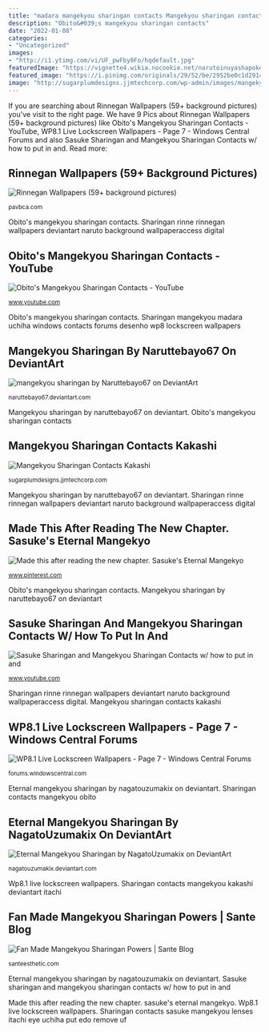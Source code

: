 ```yaml
---
title: "madara mangekyou sharingan contacts Mangekyou sharingan contacts kakashi"
description: "Obito&#039;s mangekyou sharingan contacts"
date: "2022-01-08"
categories:
- "Uncategorized"
images:
- "http://i1.ytimg.com/vi/UF_pwFby8Fo/hqdefault.jpg"
featuredImage: "https://vignette4.wikia.nocookie.net/narutoinuyashapokemnyharrypotter/images/b/ba/Mangekyō_Sharingan.png/revision/latest?cb=20140417174714&amp;path-prefix=es"
featured_image: "https://i.pinimg.com/originals/29/52/be/2952be0c1d29149a88ab0081c7b0ab78.png"
image: "http://sugarplumdesigns.jjmtechcorp.com/wp-admin/images/mangekyou-sharingan-contacts-kakashi-6811.jpg"
---
```


If you are searching about Rinnegan Wallpapers (59+ background pictures) you've visit to the right page. We have 9 Pics about Rinnegan Wallpapers (59+ background pictures) like Obito&#039;s Mangekyou Sharingan Contacts - YouTube, WP8.1 Live Lockscreen Wallpapers - Page 7 - Windows Central Forums and also Sasuke Sharingan and Mangekyou Sharingan Contacts w/ how to put in and. Read more:

## Rinnegan Wallpapers (59+ Background Pictures)

![Rinnegan Wallpapers (59+ background pictures)](http://pavbca.com/walldb/original/0/b/1/689302.jpg "Rinnegan wallpapers (59+ background pictures)")

<small>pavbca.com</small>

Obito&#039;s mangekyou sharingan contacts. Sharingan rinne rinnegan wallpapers deviantart naruto background wallpaperaccess digital

## Obito&#039;s Mangekyou Sharingan Contacts - YouTube

![Obito&#039;s Mangekyou Sharingan Contacts - YouTube](https://i.ytimg.com/vi/xIQMta4gH9s/maxresdefault.jpg "Sharingan contacts mangekyou kakashi deviantart itachi")

<small>www.youtube.com</small>

Obito&#039;s mangekyou sharingan contacts. Sharingan mangekyou madara uchiha windows contacts forums desenho wp8 lockscreen wallpapers

## Mangekyou Sharingan By Naruttebayo67 On DeviantArt

![mangekyou sharingan by Naruttebayo67 on DeviantArt](http://orig06.deviantart.net/ad4f/f/2012/264/0/e/mangekyou_sharingan_by_naruttebayo67-d2ljpnt.png "Sharingan contacts mangekyou kakashi deviantart itachi")

<small>naruttebayo67.deviantart.com</small>

Mangekyou sharingan by naruttebayo67 on deviantart. Obito&#039;s mangekyou sharingan contacts

## Mangekyou Sharingan Contacts Kakashi

![Mangekyou Sharingan Contacts Kakashi](http://sugarplumdesigns.jjmtechcorp.com/wp-admin/images/mangekyou-sharingan-contacts-kakashi-6811.jpg "Made this after reading the new chapter. sasuke&#039;s eternal mangekyo")

<small>sugarplumdesigns.jjmtechcorp.com</small>

Mangekyou sharingan by naruttebayo67 on deviantart. Sharingan rinne rinnegan wallpapers deviantart naruto background wallpaperaccess digital

## Made This After Reading The New Chapter. Sasuke&#039;s Eternal Mangekyo

![Made this after reading the new chapter. Sasuke&#039;s Eternal Mangekyo](https://i.pinimg.com/originals/29/52/be/2952be0c1d29149a88ab0081c7b0ab78.png "Mangekyou sharingan by naruttebayo67 on deviantart")

<small>www.pinterest.com</small>

Obito&#039;s mangekyou sharingan contacts. Mangekyou sharingan by naruttebayo67 on deviantart

## Sasuke Sharingan And Mangekyou Sharingan Contacts W/ How To Put In And

![Sasuke Sharingan and Mangekyou Sharingan Contacts w/ how to put in and](http://i1.ytimg.com/vi/UF_pwFby8Fo/hqdefault.jpg "Eternal mangekyou sharingan by nagatouzumakix on deviantart")

<small>www.youtube.com</small>

Sharingan rinne rinnegan wallpapers deviantart naruto background wallpaperaccess digital. Mangekyou sharingan contacts kakashi

## WP8.1 Live Lockscreen Wallpapers - Page 7 - Windows Central Forums

![WP8.1 Live Lockscreen Wallpapers - Page 7 - Windows Central Forums](https://forums.windowscentral.com/attachments/windows-phone-8-1/73669d1406585005t-madara-uchiha-eternal-mangekyou-sharingan-contacts-mangeky-sharingan.jpg "Sharingan contacts mangekyou kakashi deviantart itachi")

<small>forums.windowscentral.com</small>

Eternal mangekyou sharingan by nagatouzumakix on deviantart. Sharingan contacts mangekyou obito

## Eternal Mangekyou Sharingan By NagatoUzumakix On DeviantArt

![Eternal Mangekyou Sharingan by NagatoUzumakix on DeviantArt](http://fc01.deviantart.net/fs70/i/2014/011/6/a/eternal_mangekyou_sharingan_by_nagatouzumakix-d71s329.jpg "Sharingan contacts mangekyou kakashi deviantart itachi")

<small>nagatouzumakix.deviantart.com</small>

Wp8.1 live lockscreen wallpapers. Sharingan contacts mangekyou kakashi deviantart itachi

## Fan Made Mangekyou Sharingan Powers | Sante Blog

![Fan Made Mangekyou Sharingan Powers | Sante Blog](https://vignette4.wikia.nocookie.net/narutoinuyashapokemnyharrypotter/images/b/ba/Mangekyō_Sharingan.png/revision/latest?cb=20140417174714&amp;path-prefix=es "Fan made mangekyou sharingan powers")

<small>santeesthetic.com</small>

Eternal mangekyou sharingan by nagatouzumakix on deviantart. Sasuke sharingan and mangekyou sharingan contacts w/ how to put in and

Made this after reading the new chapter. sasuke&#039;s eternal mangekyo. Wp8.1 live lockscreen wallpapers. Sharingan contacts sasuke mangekyou lenses itachi eye uchiha put edo remove uf
